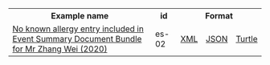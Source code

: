 <table class="list" width="100%">            
   <tr>
     <th>Example name</th>
     <th>id</th>
     <th colspan="3">Format</th>
   </tr>
   <tr>
      <td><a href="Bundle-es-02.html">No known allergy entry included in Event Summary Document Bundle for Mr Zhang Wei (2020)</a></td>
      <td>es-02</td>
      <td><a href="Bundle-es-02.xml.html">XML</a></td>
      <td><a href="Bundle-es-02.json.html">JSON</a></td>
      <td><a href="Bundle-es-02.ttl.html">Turtle</a></td>
   </tr>           
</table>